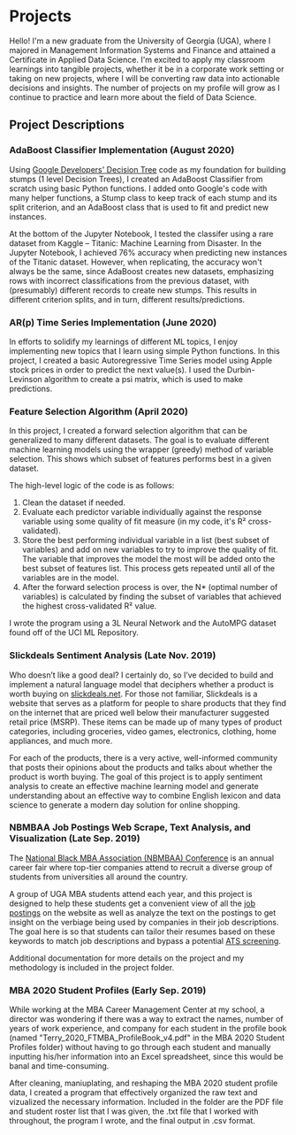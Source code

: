 # Projects

Hello! I'm a new graduate from the University of Georgia (UGA), where I majored in Management Information Systems and Finance and attained a Certificate in Applied Data Science. I'm excited to apply my classroom learnings into tangible projects, whether it be in a corporate work setting or taking on new projects, where I will be converting raw data into actionable decisions and insights. The number of projects on my profile will grow as I continue to practice and learn more about the field of Data Science.

<h2>Project Descriptions</h2>

<h3>AdaBoost Classifier Implementation (August 2020)</h3>
<p>
   Using <a href="https://github.com/random-forests/tutorials/blob/master/decision_tree.ipynb" target="_blank">Google Developers' Decision Tree</a> code as my foundation for building stumps (1 level Decision Trees), I created an AdaBoost Classifier from scratch using basic Python functions. I added onto Google's code with many helper functions, a Stump class to keep track of each stump and its split criterion, and an AdaBoost class that is used to fit and predict new instances.
</p>

<p>At the bottom of the Jupyter Notebook, I tested the classifer using a rare dataset from Kaggle – Titanic: Machine Learning from Disaster. In the Jupyter Notebook, I achieved 76% accuracy when predicting new instances of the Titanic dataset. However, when replicating, the accuracy won't always be the same, since AdaBoost creates new datasets, emphasizing rows with incorrect classifications from the previous dataset, with (presumably) different records to create new stumps. This results in different criterion splits, and in turn, different results/predictions.
</p>

<h3>AR(p) Time Series Implementation (June 2020)</h3>
<p>
   In efforts to solidify my learnings of different ML topics, I enjoy implementing new topics that I learn using simple Python functions. In this project, I created a basic Autoregressive Time Series model using Apple stock prices in order to predict the next value(s). I used the Durbin-Levinson algorithm to create a psi matrix, which is used to make predictions.
</p>

<h3>Feature Selection Algorithm (April 2020)</h3>
<p>
   In this project, I created a forward selection algorithm that can be generalized to many different datasets. The goal is to evaluate different machine learning models using the wrapper (greedy) method of variable selection. This shows which subset of features performs best in a given dataset.
</p>

<p>
  The high-level logic of the code is as follows:
</p>
<ol>
  <li>Clean the dataset if needed.</li>
  <li>Evaluate each predictor variable individually against the response variable using some quality of fit measure (in my code, it's R&sup2; cross-validated).</li>
  <li>Store the best performing individual variable in a list (best subset of variables) and add on new variables to try to improve the quality of fit. The variable that improves the model the most will be added onto the best subset of features list. This process gets repeated until all of the variables are in the model.</li>
  <li>After the forward selection process is over, the N* (optimal number of variables) is calculated by finding the subset of variables that achieved the highest cross-validated R&sup2; value.</li>
</ol>

<p>I wrote the program using a 3L Neural Network and the AutoMPG dataset found off of the UCI ML Repository.</p>
  
  
<h3>Slickdeals Sentiment Analysis (Late Nov. 2019)</h3>
<p>
  Who doesn’t like a good deal? I certainly do, so I’ve decided to build and implement a natural language model that deciphers whether a product is worth buying on <a href="http://slickdeals.net" target="_blank">slickdeals.net</a>. For those not familiar, Slickdeals is a website that serves as a platform for people to share products that they find on the internet that are priced well below their manufacturer suggested retail price (MSRP). These items can be made up of many types of product categories, including groceries, video games, electronics, clothing, home appliances, and much more.
</p>

<p>
  For each of the products, there is a very active, well-informed community that posts their opinions about the products and talks about whether the product is worth buying. The goal of this project is to apply sentiment analysis to create an effective machine learning model and generate understanding about an effective way to combine English lexicon and data science to generate a modern day solution for online shopping.
</p>
  
<h3>NBMBAA Job Postings Web Scrape, Text Analysis, and Visualization (Late Sep. 2019)</h3>
<p>The <a href="https://nbmbaa.org/conference/" target="_blank">National Black MBA Association (NBMBAA) Conference</a> is an annual career fair where top-tier companies attend to recruit a diverse group of students from universities all around the country.</p>

<p>A group of UGA MBA students attend each year, and this project is designed to help these students get a convenient view of all the <a href="https://careersuccess.nbmbaa.org/jobs/?keywords=&event_id=4070&sort=" target="_blank">job postings</a> on the website as well as analyze the text on the postings to get insight on the verbiage being used by companies in their job descriptions. The goal here is so that students can tailor their resumes based on these keywords to match job descriptions and bypass a potential <a href="https://www.topresume.com/career-advice/what-is-an-ats-resume" target="_blank">ATS screening</a>.
</p>

<p>Additional documentation for more details on the project and my methodology is included in the project folder.</p>

<h3>MBA 2020 Student Profiles (Early Sep. 2019)</h3>
<p>While working at the MBA Career Management Center at my school, a director was wondering if there was a way to extract the names, number of years of work experience, and company for each student in the profile book (named "Terry_2020_FTMBA_ProfileBook_v4.pdf" in the MBA 2020 Student Profiles folder) without having to go through each student and manually inputting his/her information into an Excel spreadsheet, since this would be banal and time-consuming.</p>

<p>After cleaning, maniuplating, and reshaping the MBA 2020 student profile data, I created a program that effectively organized the raw text and vizualized the necessary information. Included in the folder are the PDF file and student roster list that I was given, the .txt file that I worked with throughout, the program I wrote, and the final output in .csv format. </p>
